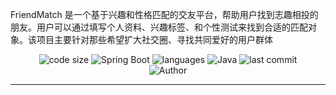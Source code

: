 FriendMatch 是一个基于兴趣和性格匹配的交友平台，帮助用户找到志趣相投的朋友。用户可以通过填写个人资料、兴趣标签、和个性测试来找到合适的匹配对象。该项目主要针对那些希望扩大社交圈、寻找共同爱好的用户群体
<p align="center">
  <img src="https://img.shields.io/github/languages/code-size/JavaBo14/Bo" alt="code size"/>
  <img src="https://img.shields.io/badge/Spring%20Boot-2.5.4-brightgreen" alt="Spring Boot"/>
  <img src="https://img.shields.io/github/languages/count/JavaBo14/Bo" alt="languages"/>
  <img src="https://img.shields.io/badge/Java-8-blue" alt="Java"/>
  <img src="https://img.shields.io/github/last-commit/JavaBo14/Bo" alt="last commit"/><br>
  <img src="https://img.shields.io/badge/Author-Bo-orange" alt="Author" />
</p>
<hr>
